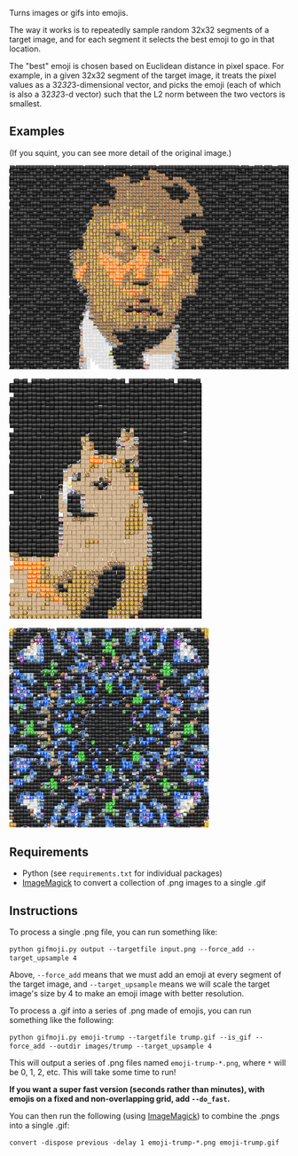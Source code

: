 Turns images or gifs into emojis.

The way it works is to repeatedly sample random 32x32 segments of a target image, and for each segment it selects the best emoji to go in that location.

The "best" emoji is chosen based on Euclidean distance in pixel space. For example, in a given 32x32 segment of the target image, it treats the pixel values as a 32*32*3-dimensional vector, and picks the emoji (each of which is also a 32*32*3-d vector) such that the L2 norm between the two vectors is smallest.

## Examples

(If you squint, you can see more detail of the original image.)

![trump](examples/trump.gif)

![doge](examples/doge.gif)

![kaleidoscope](examples/kaleidoscope.gif)

<!--<img src="https://media.giphy.com/media/ZylyPiu6Zhrqy0mhnE/giphy.gif" width="400px"></img><br>
<img src="https://media.giphy.com/media/SGVjSCEAzrgVlslV21/giphy.gif" width="400px"></img><br>
<img src="https://media.giphy.com/media/wHYCPnVLcoRu9hRCbN/giphy.gif" width="400px"></img>-->

## Requirements

- Python (see `requirements.txt` for individual packages)
- [ImageMagick](https://www.imagemagick.org/script/index.php) to convert a collection of .png images to a single .gif

## Instructions

To process a single .png file, you can run something like:

```
python gifmoji.py output --targetfile input.png --force_add --target_upsample 4
```

Above, `--force_add` means that we must add an emoji at every segment of the target image, and `--target_upsample` means we will scale the target image's size by 4 to make an emoji image with better resolution.

To process a .gif into a series of .png made of emojis, you can run something like the following:
```
python gifmoji.py emoji-trump --targetfile trump.gif --is_gif --force_add --outdir images/trump --target_upsample 4
```

This will output a series of .png files named `emoji-trump-*.png`, where `*` will be 0, 1, 2, etc. This will take some time to run!

__If you want a super fast version (seconds rather than minutes), with emojis on a fixed and non-overlapping grid, add `--do_fast`.__

You can then run the following (using [ImageMagick](https://www.imagemagick.org/script/index.php)) to combine the .pngs into a single .gif:
```
convert -dispose previous -delay 1 emoji-trump-*.png emoji-trump.gif
```
